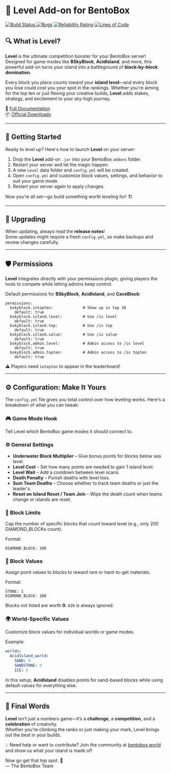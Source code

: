 # 🌟 Level Add-on for BentoBox
[![Build Status](https://ci.codemc.org/buildStatus/icon?job=BentoBoxWorld/Level)](https://ci.codemc.org/job/BentoBoxWorld/job/Level/)[
![Bugs](https://sonarcloud.io/api/project_badges/measure?project=BentoBoxWorld_Level&metric=bugs)](https://sonarcloud.io/dashboard?id=BentoBoxWorld_Level)
[![Reliability Rating](https://sonarcloud.io/api/project_badges/measure?project=BentoBoxWorld_Level&metric=reliability_rating)](https://sonarcloud.io/dashboard?id=BentoBoxWorld_Level)
[![Lines of Code](https://sonarcloud.io/api/project_badges/measure?project=BentoBoxWorld_Level&metric=ncloc)](https://sonarcloud.io/dashboard?id=BentoBoxWorld_Level)

## 🔍 What is Level?

**Level** is the ultimate competition booster for your BentoBox server! Designed for game modes like **BSkyBlock**, **AcidIsland**, and more, this powerful add-on turns your island into a battleground of **block-by-block domination**.

Every block you place counts toward your **island level**—and every block you lose could cost you your spot in the rankings. Whether you're aiming for the top ten or just flexing your creative builds, **Level** adds stakes, strategy, and excitement to your sky-high journey.

📘 [Full Documentation](https://docs.bentobox.world/en/latest/addons/Level/)  
📦 [Official Downloads](https://download.bentobox.world)

---

## 🚀 Getting Started

Ready to level up? Here's how to launch **Level** on your server:

1. Drop the **Level** add-on `.jar` into your BentoBox `addons` folder.
2. Restart your server and let the magic happen.
3. A new `Level` data folder and `config.yml` will be created.
4. Open `config.yml` and customize block values, settings, and behavior to suit your game mode.
5. Restart your server again to apply changes.

Now you’re all set—go build something worth leveling for! 🏗️

---

## 🔄 Upgrading

When updating, always read the **release notes**!  
Some updates might require a fresh `config.yml`, so make backups and review changes carefully.

---

## 🛡️ Permissions

**Level** integrates directly with your permissions plugin, giving players the tools to compete while letting admins keep control.

Default permissions for **BSkyBlock**, **AcidIsland**, and **CaveBlock**:

```
permissions:    
  bskyblock.intopten:             # Show up in top 10
    default: true
  bskyblock.island.level:         # Use /is level
    default: true
  bskyblock.island.top:           # Use /is top
    default: true
  bskyblock.island.value:         # Use /is value
    default: true
  bskyblock.admin.level:          # Admin access to /is level
    default: true
  bskyblock.admin.topten:         # Admin access to /is topten
    default: true
```

⚠️ Players need `intopten` to appear in the leaderboard!

---

## ⚙️ Configuration: Make It Yours

The `config.yml` file gives you total control over how leveling works. Here's a breakdown of what you can tweak:

### 🎮 Game Mode Hook
Tell Level which BentoBox game modes it should connect to.

### ⚙️ General Settings
- **Underwater Block Multiplier** – Give bonus points for blocks below sea level.
- **Level Cost** – Set how many points are needed to gain 1 island level.
- **Level Wait** – Add a cooldown between level scans.
- **Death Penalty** – Punish deaths with level loss.
- **Sum Team Deaths** – Choose whether to track team deaths or just the leader's.
- **Reset on Island Reset / Team Join** – Wipe the death count when teams change or islands are reset.

### 🚫 Block Limits
Cap the number of specific blocks that count toward level (e.g., only 200 DIAMOND_BLOCKs count).

Format:
```
DIAMOND_BLOCK: 200
```

### 💎 Block Values
Assign point values to blocks to reward rare or hard-to-get materials.

Format:
```
STONE: 1
DIAMOND_BLOCK: 100
```

Blocks not listed are worth **0**. `AIR` is always ignored.

### 🌍 World-Specific Values
Customize block values for individual worlds or game modes.

Example:
```yaml
worlds:
  AcidIsland_world:
    SAND: 0
    SANDSTONE: 0
    ICE: 0
```

In this setup, **AcidIsland** disables points for sand-based blocks while using default values for everything else.

---

## 🏁 Final Words

**Level** isn’t just a numbers game—it’s a **challenge**, a **competition**, and a **celebration** of creativity.  
Whether you're climbing the ranks or just making your mark, Level brings out the best in your builds.

💡 Need help or want to contribute? Join the community at [bentobox.world](https://bentobox.world) and show us what your island is made of!

Now go get that top spot. 🌌  
— The BentoBox Team
